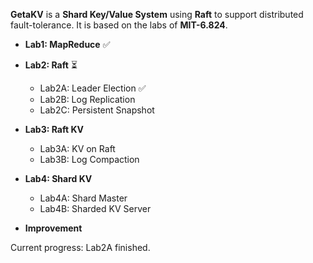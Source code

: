 **GetaKV** is a **Shard Key/Value System** using **Raft** to support distributed fault-tolerance.
It is based on the labs of **MIT-6.824**.

- **Lab1: MapReduce** ✅

- **Lab2: Raft** ⏳
  
    - Lab2A: Leader Election ✅
    - Lab2B: Log Replication
    - Lab2C: Persistent Snapshot
    
- **Lab3: Raft KV**
  
    - Lab3A: KV on Raft
    - Lab3B: Log Compaction
    
- **Lab4: Shard KV**
  
    - Lab4A: Shard Master
    - Lab4B: Sharded KV Server
    
- **Improvement**

    

Current progress: Lab2A finished.